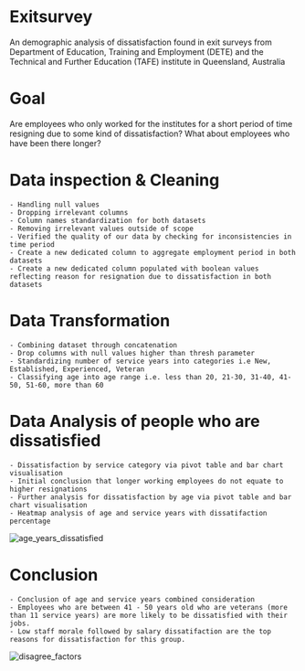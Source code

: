 # Exitsurvey
An demographic analysis of dissatisfaction found in exit surveys from Department of Education, Training and Employment (DETE) and the Technical and Further Education (TAFE) institute in Queensland, Australia

# Goal
Are employees who only worked for the institutes for a short period of time resigning due to some kind of dissatisfaction? What about employees who have been there longer?

# Data inspection & Cleaning
    - Handling null values
    - Dropping irrelevant columns
    - Column names standardization for both datasets
    - Removing irrelevant values outside of scope
    - Verified the quality of our data by checking for inconsistencies in time period
    - Create a new dedicated column to aggregate employment period in both datasets
    - Create a new dedicated column populated with boolean values reflecting reason for resignation due to dissatisfaction in both datasets
    
# Data Transformation
    - Combining dataset through concatenation
    - Drop columns with null values higher than thresh parameter
    - Standardizing number of service years into categories i.e New, Established, Experienced, Veteran
    - Classifying age into age range i.e. less than 20, 21-30, 31-40, 41-50, 51-60, more than 60

# Data Analysis of people who are dissatisfied
    - Dissatisfaction by service category via pivot table and bar chart visualisation
    - Initial conclusion that longer working employees do not equate to higher resignations
    - Further analysis for dissatisfaction by age via pivot table and bar chart visualisation
    - Heatmap analysis of age and service years with dissatifaction percentage
![age_years_dissatisfied](https://github.com/yanchooy/exitsurvey/assets/109457905/cec55caa-bf79-4c50-9dcb-5db893316921)

# Conclusion
    - Conclusion of age and service years combined consideration
    - Employees who are between 41 - 50 years old who are veterans (more than 11 service years) are more likely to be dissatisfied with their jobs.
    - Low staff morale followed by salary dissatifaction are the top reasons for dissatisfaction for this group.
![disagree_factors](https://github.com/yanchooy/exitsurvey/assets/109457905/ee3a5ab2-6d0b-4e00-bfdb-6f93276d4a39)

